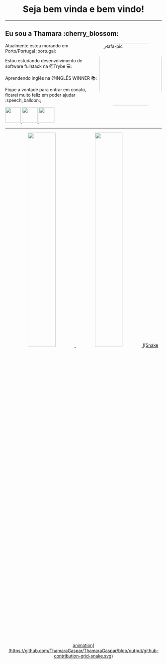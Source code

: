 <h1 align="center"> Seja bem vinda e bem vindo! </h1>
<hr />
<h2>Eu sou a Thamara :cherry_blossom:</h2>
 <img align="right" alt="Rafa-pic" height="200" style="border-radius:50px;" src="https://picrew.me/shareImg/org/202205/338224_ldssxEfZ.png">
 <p>Atualmente estou morando em Porto/Portugal :portugal: </p>
 <p>Estou estudando desenvolvimento de software fullstack na @Trybe 💻:</p>
 <p>Aprendendo inglês na @INGLÊS WINNER 📚:</p>
 <p>Fique a vontade para entrar em conato, ficarei muito feliz em poder ajudar :speech_balloon:;</p>
 <a href="https://www.linkedin.com/in/thamaragaspar/" target="_blank">
  <img src="https://i.ibb.co/Kx2GSrT/linkedin.png" width="50px" height="50px" target="_blank">
</a>
 <a href="https://www.instagram.com/thamara_gaspar/" target="_blank">
  <img src="https://cdn.icon-icons.com/icons2/1211/PNG/512/1491579602-yumminkysocialmedia36_83067.png" width="50px" height="50px">
</a>
<a href="thamaranegocios@gmail.com" target="_blank">
  <img src="https://cdn.icon-icons.com/icons2/730/PNG/512/gmail_icon-icons.com_62758.png" width="50px" height="50px" target="_blank">
</a>
<hr />
<div align="center">
  <a href="https://github.com/ThamaraGaspar">
  <img width="42%" src="https://github-readme-stats.vercel.app/api?username=ThamaraGaspar&show_icons=true&theme=dracula&include_all_commits=true&count_private=true"/>
  <img width="42%" src="https://github-readme-stats.vercel.app/api/top-langs/?username=ThamaraGaspar&layout=compact&langs_count=7&theme=dracula"/>
![Snake animation](https://github.com/ThamaraGaspar/ThamaraGaspar/blob/output/github-contribution-grid-snake.svg)
 </div>

